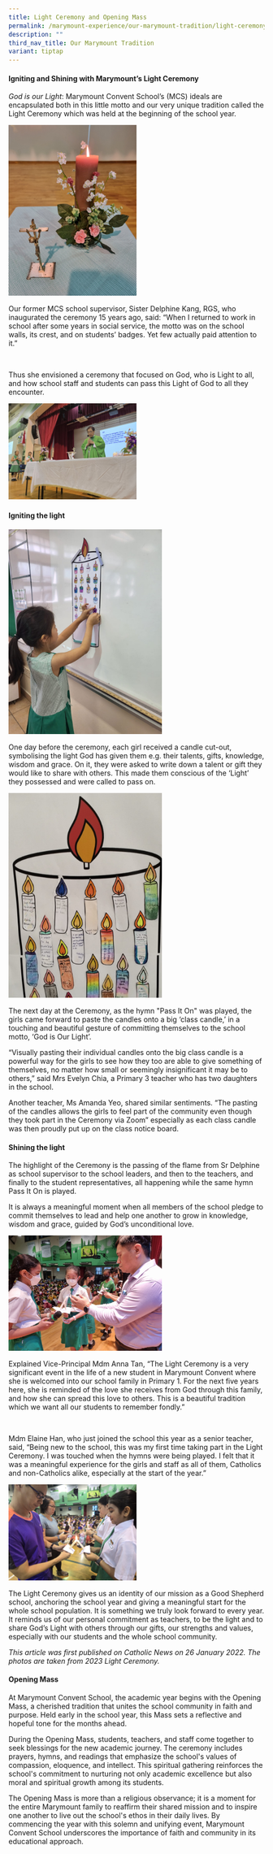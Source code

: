 ```yaml
---
title: Light Ceremony and Opening Mass
permalink: /marymount-experience/our-marymount-tradition/light-ceremony-opening-mass/
description: ""
third_nav_title: Our Marymount Tradition
variant: tiptap
---
```

<h4><strong>Igniting and Shining with Marymount’s Light Ceremony</strong></h4>
<p><em>God is our Light</em>: Marymount Convent School’s (MCS) ideals are
encapsulated both in this little motto and our very unique tradition called
the Light Ceremony which was held at the beginning of the school year.</p>
<div class="isomer-image-wrapper">
<img style="width: 50%;" height="auto" width="100%" src="/images/Light2.jpg">
</div>
<p>Our former MCS school supervisor, Sister Delphine Kang, RGS, who inaugurated
the ceremony 15 years ago, said: “When I returned to work in school after
some years in social service, the motto was on the school walls, its crest,
and on students’ badges. Yet few actually paid attention to it.”</p>
<p></p>
<div class="isomer-image-wrapper">
<img style="width: 50%;" height="auto" width="100%" alt="" src="/images/20250116_083314_0_.jpg">
</div>
<p></p>
<p>Thus she envisioned a ceremony that focused on God, who is Light to all,
and how school staff and students can pass this Light of God to all they
encounter.</p>
<div class="isomer-image-wrapper">
<img style="width: 50%;" height="auto" width="100%" alt="" src="/images/20250116_074316.jpg">
</div>
<h4><strong>Igniting the light</strong></h4>
<div class="isomer-image-wrapper">
<img style="width: 60%;" height="auto" width="100%" src="/images/Light7.jpg">
</div>
<p>One day before the ceremony, each girl received a candle cut-out, symbolising
the light God has given them e.g. their talents, gifts, knowledge, wisdom
and grace. On it, they were asked to write down a talent or gift they would
like to share with others. This made them conscious of the ‘Light’ they
possessed and were called to pass on.</p>
<div class="isomer-image-wrapper">
<img style="width: 60%;" height="auto" width="100%" src="/images/Light11.jpg">
</div>
<p>The next day at the Ceremony, as the hymn "Pass It On" was played, the
girls came forward to paste the candles onto a big ‘class candle,’ in a
touching and beautiful gesture of committing themselves to the school motto,
‘God is Our Light’.</p>
<p>“Visually pasting their individual candles onto the big class candle is
a powerful way for the girls to see how they too are able to give something
of themselves, no matter how small or seemingly insignificant it may be
to others,” said Mrs Evelyn Chia, a Primary 3 teacher who has two daughters
in the school.</p>
<p>Another teacher, Ms Amanda Yeo, shared similar sentiments. “The pasting
of the candles allows the girls to feel part of the community even though
they took part in the Ceremony via Zoom” especially as each class candle
was then proudly put up on the class notice board.</p>
<h4><strong>Shining the light</strong></h4>
<p>The highlight of the Ceremony is the passing of the flame from Sr Delphine
as school supervisor to the school leaders, and then to the teachers, and
finally to the student representatives, all happening while the same hymn
Pass It On is played.</p>
<p>It is always a meaningful moment when all members of the school pledge
to commit themselves to lead and help one another to grow in knowledge,
wisdom and grace, guided by God’s unconditional love.</p>
<div class="isomer-image-wrapper">
<img style="width: 60%;" height="auto" width="100%" src="/images/Light8.jpg">
</div>
<p>Explained Vice-Principal Mdm Anna Tan, “The Light Ceremony is a very significant
event in the life of a new student in Marymount Convent where she is welcomed
into our school family in Primary 1. For the next five years here, she
is reminded of the love she receives from God through this family, and
how she can spread this love to others. This is a beautiful tradition which
we want all our students to remember fondly.”</p>
<p></p>
<div class="isomer-image-wrapper">
<img style="width: 50%;" height="auto" width="100%" alt="" src="/images/20250116_083645.jpg">
</div>
<p>Mdm Elaine Han, who just joined the school this year as a senior teacher,
said, “Being new to the school, this was my first time taking part in the
Light Ceremony. I was touched when the hymns were being played. I felt
that it was a meaningful experience for the girls and staff as all of them,
Catholics and non-Catholics alike, especially at the start of the year.”</p>
<p></p>
<div class="isomer-image-wrapper">
<img style="width: 50%;" height="auto" width="100%" alt="" src="/images/20250116_083702.jpg">
</div>
<p>The Light Ceremony gives us an identity of our mission as a Good Shepherd
school, anchoring the school year and giving a meaningful start for the
whole school population. It is something we truly look forward to every
year. It reminds us of our personal commitment as teachers, to be the light
and to share God’s Light with others through our gifts, our strengths and
values, especially with our students and the whole school community.</p>
<p><em>This article was first published on Catholic News on 26 January 2022. The photos are taken from 2023 Light Ceremony.</em>
</p>
<p></p>
<h4>Opening Mass</h4>
<p></p>
<p>At Marymount Convent School, the academic year begins with the Opening
Mass, a cherished tradition that unites the school community in faith and
purpose. Held early in the school year, this Mass sets a reflective and
hopeful tone for the months ahead.</p>
<p></p>
<p>During the Opening Mass, students, teachers, and staff come together to
seek blessings for the new academic journey. The ceremony includes prayers,
hymns, and readings that emphasize the school's values of compassion, eloquence,
and intellect. This spiritual gathering reinforces the school's commitment
to nurturing not only academic excellence but also moral and spiritual
growth among its students.</p>
<p>The Opening Mass is more than a religious observance; it is a moment for
the entire Marymount family to reaffirm their shared mission and to inspire
one another to live out the school's ethos in their daily lives. By commencing
the year with this solemn and unifying event, Marymount Convent School
underscores the importance of faith and community in its educational approach.</p>